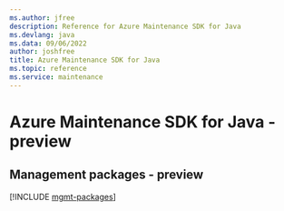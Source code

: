 ```yaml
---
ms.author: jfree
description: Reference for Azure Maintenance SDK for Java
ms.devlang: java
ms.data: 09/06/2022
author: joshfree
title: Azure Maintenance SDK for Java
ms.topic: reference
ms.service: maintenance
---
```

# Azure Maintenance SDK for Java - preview

## Management packages - preview
[!INCLUDE [mgmt-packages](maintenance-mgmt-index.md)]